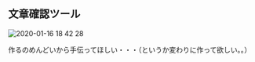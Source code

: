 ## 文章確認ツール

![ 2020-01-16 18 42 28](https://user-images.githubusercontent.com/13783329/72513240-368edd80-3890-11ea-8aa8-da1a8f86e874.png)

作るのめんどいから手伝ってほしい・・・（というか変わりに作って欲しい。。）

